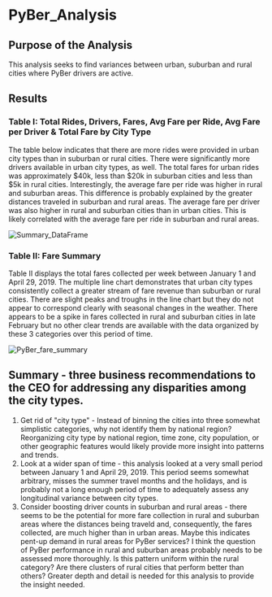 # PyBer_Analysis 

## Purpose of the Analysis
This analysis seeks to find variances between urban, suburban and rural cities where PyBer drivers are active. 

## Results

### Table I: Total Rides, Drivers, Fares, Avg Fare per Ride, Avg Fare per Driver & Total Fare by City Type
The table below indicates that there are more rides were provided in urban city types than in suburban or rural cities. There were significantly more drivers available in urban city types, as well. The total fares for urban rides was approximately $40k, less than $20k in suburban cities and less than $5k in rural cities.
Interestingly, the average fare per ride was higher in rural and suburban areas. This difference is probably explained by the greater distances traveled in suburban and rural areas. The average fare per driver was also higher in rural and suburban cities than in urban cities. This is likely correlated with the average fare per ride in suburban and rural areas.


![Summary_DataFrame](https://user-images.githubusercontent.com/106618404/180683982-87b44dd2-3e0d-4de5-a961-ef8f751f6980.PNG)

### Table II: Fare Summary
Table II displays the total fares collected per week between January 1 and April 29, 2019. The multiple line chart  demonstrates that urban city types consistently collect a greater stream of fare revenue than suburban or rural cities. There are slight peaks and troughs in the line chart but they do not appear to correspond clearly with seasonal changes in the weather. There appears to be a spike in fares collected in rural and suburban cities in late February but no other clear trends are available with the data organized by these 3 categories over this period of time. 

![PyBer_fare_summary](https://user-images.githubusercontent.com/106618404/180686780-3c897be8-142c-48e6-b658-594500cb9d2d.png)

## Summary - three business recommendations to the CEO for addressing any disparities among the city types.

  1. Get rid of "city type" - Instead of binning the cities into three somewhat simplistic categories, why not identify them by national region? Reorganizing city type by national region, time zone, city population, or other geographic features would likely provide more insight into patterns and trends.
  2. Look at a wider span of time - this analysis looked at a very small period between January 1 and April 29, 2019. This period seems somewhat arbitrary, misses the summer travel months and the holidays, and is probably not a long enough period of time to adequately assess any longitudinal variance between city types.
  3. Consider boosting driver counts in suburban and rural areas - there seems to be the potential for more fare collection in rural and suburban areas where the distances being traveld and, consequently, the fares collected, are much higher than in urban areas. Maybe this indicates pent-up demand in rural areas for PyBer services? I think the question of PyBer performance in rural and suburban areas probably needs to be assessed more thoroughly. Is this pattern uniform within the rural category? Are there clusters of rural cities that perform better than others? Greater depth and detail is needed for this analysis to provide the insight needed. 


